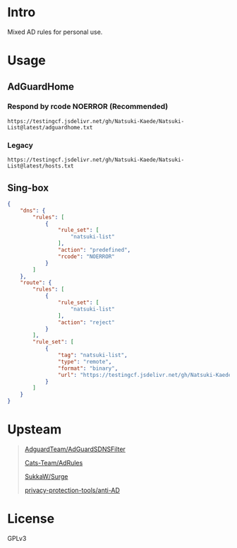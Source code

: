 # Intro 

Mixed AD rules for personal use.

# Usage

## AdGuardHome 

### Respond by rcode NOERROR (Recommended)
```
https://testingcf.jsdelivr.net/gh/Natsuki-Kaede/Natsuki-List@latest/adguardhome.txt
```

### Legacy
```
https://testingcf.jsdelivr.net/gh/Natsuki-Kaede/Natsuki-List@latest/hosts.txt
```

## Sing-box

``` json
{
    "dns": {
        "rules": [
            {
                "rule_set": [
                    "natsuki-list"
                ],
                "action": "predefined",
                "rcode": "NOERROR"
            }
        ]
    },
    "route": {
        "rules": [
            {
                "rule_set": [
                    "natsuki-list"
                ],
                "action": "reject"
            }
        ],
        "rule_set": [
            {
                "tag": "natsuki-list",
                "type": "remote",
                "format": "binary",
                "url": "https://testingcf.jsdelivr.net/gh/Natsuki-Kaede/Natsuki-List@latest/natsuki-list.srs"
            }
        ]
    }
}
```

# Upsteam

> [AdguardTeam/AdGuardSDNSFilter](https://github.com/AdguardTeam/AdGuardSDNSFilter)
>
> [Cats-Team/AdRules](https://github.com/Cats-Team/AdRules)
>
> [SukkaW/Surge](https://github.com/SukkaW/Surge)
>
> [privacy-protection-tools/anti-AD](https://github.com/privacy-protection-tools/anti-AD)

# License
GPLv3
